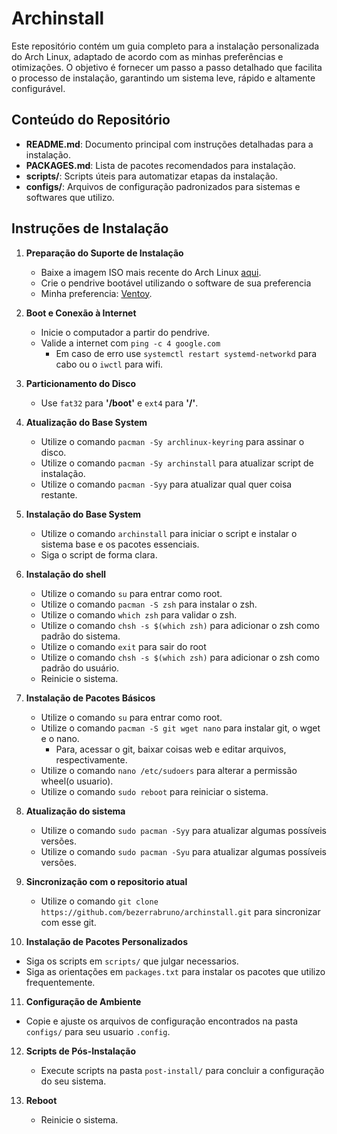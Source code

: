 # Archinstall

Este repositório contém um guia completo para a instalação personalizada do Arch Linux, adaptado de acordo com as minhas preferências e otimizações. O objetivo é fornecer um passo a passo detalhado que facilita o processo de instalação, garantindo um sistema leve, rápido e altamente configurável.

## Conteúdo do Repositório

- **README.md**: Documento principal com instruções detalhadas para a instalação.
- **PACKAGES.md**: Lista de pacotes recomendados para instalação.
- **scripts/**: Scripts úteis para automatizar etapas da instalação.
- **configs/**: Arquivos de configuração padronizados para sistemas e softwares que utilizo.

## Instruções de Instalação

1. **Preparação do Suporte de Instalação**
   - Baixe a imagem ISO mais recente do Arch Linux [aqui](https://archlinux.org/download/).
   - Crie o pendrive bootável utilizando o software de sua preferencia
   - Minha preferencia: [Ventoy](https://www.ventoy.net/en/index.html).

2. **Boot e Conexão à Internet**
   - Inicie o computador a partir do pendrive.
   - Valide a internet com `ping -c 4 google.com`
        - Em caso de erro use `systemctl restart systemd-networkd` para cabo ou o `iwctl` para wifi.
     
3. **Particionamento do Disco**
   - Use `fat32` para **'/boot'** e `ext4` para **'/'**.

4. **Atualização do Base System**
   - Utilize o comando `pacman -Sy archlinux-keyring` para assinar o disco.
   - Utilize o comando `pacman -Sy archinstall` para atualizar script de instalação.
   - Utilize o comando `pacman -Syy` para atualizar qual quer coisa restante.
  
5. **Instalação do Base System**
   - Utilize o comando `archinstall` para iniciar o script e instalar o sistema base e os pacotes essenciais.
   - Siga o script de forma clara.
  
6. **Instalação do shell**
   - Utilize o comando `su` para entrar como root.
   - Utilize o comando `pacman -S zsh` para instalar o zsh.
   - Utilize o comando `which zsh` para validar o zsh.
   - Utilize o comando `chsh -s $(which zsh)` para adicionar o zsh como padrão do sistema.
   - Utilize o comando `exit` para sair do root
   - Utilize o comando `chsh -s $(which zsh)` para adicionar o zsh como padrão do usuário.
   - Reinicie o sistema.

7. **Instalação de Pacotes Básicos**
   - Utilize o comando `su` para entrar como root.
   - Utilize o comando `pacman -S git wget nano` para instalar git, o wget e o nano.
        - Para, acessar o git, baixar coisas web e editar arquivos, respectivamente.
   - Utilize o comando `nano /etc/sudoers` para alterar a permissão wheel(o usuario).
   - Utilize o comando `sudo reboot` para reiniciar o sistema.

8. **Atualização do sistema**
   - Utilize o comando `sudo pacman -Syy` para  atualizar algumas possíveis versões.
   - Utilize o comando `sudo pacman -Syu` para  atualizar algumas possíveis versões.

9. **Sincronização com o repositorio atual**
   - Utilize o comando `git clone https://github.com/bezerrabruno/archinstall.git` para sincronizar com esse git.
     
10. **Instalação de Pacotes Personalizados**
   - Siga os scripts em `scripts/` que julgar necessarios.
   - Siga as orientações em `packages.txt` para instalar os pacotes que utilizo frequentemente.

11. **Configuração de Ambiente**
   - Copie e ajuste os arquivos de configuração encontrados na pasta `configs/` para seu usuario `.config`.

12. **Scripts de Pós-Instalação**
    - Execute scripts na pasta `post-install/` para concluir a configuração do seu sistema.

13. **Reboot**
    - Reinicie o sistema.
